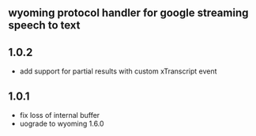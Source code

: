 ##
## wyoming protocol handler for google streaming speech to text
##

## 1.0.2

- add support for partial results with custom xTranscript event

## 1.0.1

- fix loss of internal buffer
- uograde to wyoming 1.6.0

